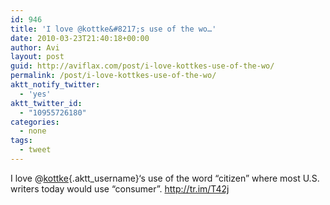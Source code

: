 ```yaml
---
id: 946
title: 'I love @kottke&#8217;s use of the wo…'
date: 2010-03-23T21:40:18+00:00
author: Avi
layout: post
guid: http://aviflax.com/post/i-love-kottkes-use-of-the-wo/
permalink: /post/i-love-kottkes-use-of-the-wo/
aktt_notify_twitter:
  - 'yes'
aktt_twitter_id:
  - "10955726180"
categories:
  - none
tags:
  - tweet
---
```

I love @[kottke](http://twitter.com/kottke){.aktt_username}&#8216;s use of the word &#8220;citizen&#8221; where most U.S. writers today would use &#8220;consumer&#8221;. <a href="http://tr.im/T42j" rel="nofollow">http://tr.im/T42j</a>